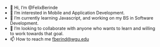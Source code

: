 - 👋 Hi, I’m @FelixBerinde
- 👀 I’m interested in Mobile and Application Development.
- 🌱 I’m currently learning Javascript, and working on my BS in Software Development.
- 💞️ I’m looking to collaborate with anyone who wants to learn and willing to work towards that goal.
- 📫 How to reach me fberind@wgu.edu

<!---
FelixBerinde/FelixBerinde is a ✨ special ✨ repository because its `README.md` (this file) appears on your GitHub profile.
You can click the Preview link to take a look at your changes.
--->
